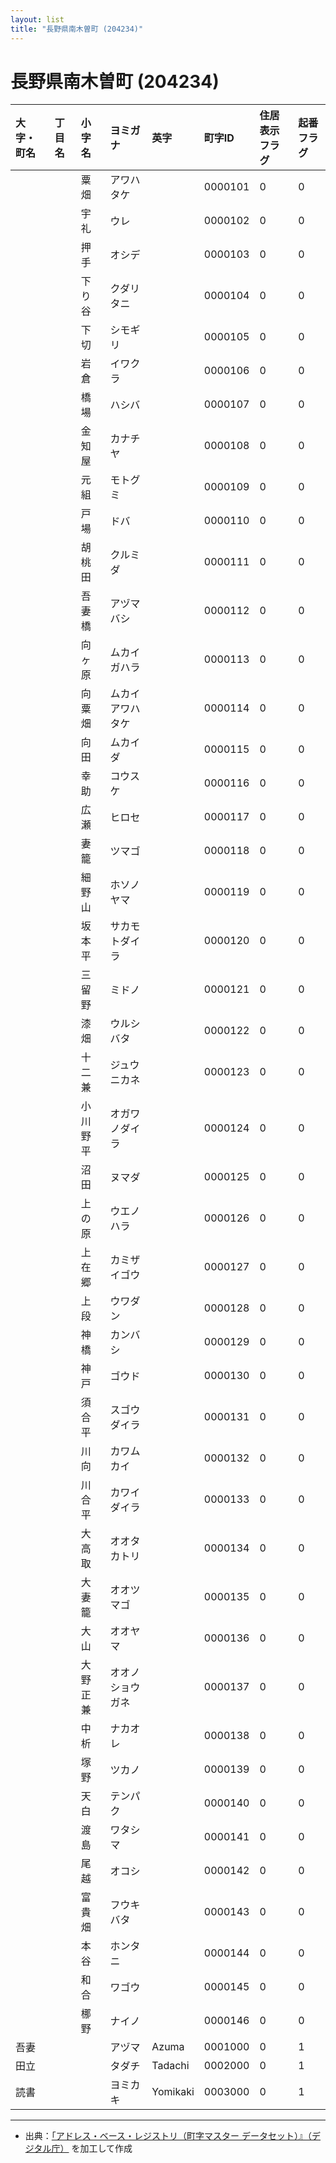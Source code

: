 ```yaml
---
layout: list
title: "長野県南木曽町 (204234)"
---
```


# 長野県南木曽町 (204234)

| 大字・町名 | 丁目名 | 小字名 | ヨミガナ | 英字 | 町字ID | 住居表示フラグ | 起番フラグ |
|:---|:---|:---|:---|:---|:---|:---|:---|
|  |  | 粟畑 | アワハタケ |  | 0000101 | 0 | 0 |
|  |  | 宇礼 | ウレ |  | 0000102 | 0 | 0 |
|  |  | 押手 | オシデ |  | 0000103 | 0 | 0 |
|  |  | 下り谷 | クダリタニ |  | 0000104 | 0 | 0 |
|  |  | 下切 | シモギリ |  | 0000105 | 0 | 0 |
|  |  | 岩倉 | イワクラ |  | 0000106 | 0 | 0 |
|  |  | 橋場 | ハシバ |  | 0000107 | 0 | 0 |
|  |  | 金知屋 | カナチヤ |  | 0000108 | 0 | 0 |
|  |  | 元組 | モトグミ |  | 0000109 | 0 | 0 |
|  |  | 戸場 | ドバ |  | 0000110 | 0 | 0 |
|  |  | 胡桃田 | クルミダ |  | 0000111 | 0 | 0 |
|  |  | 吾妻橋 | アヅマバシ |  | 0000112 | 0 | 0 |
|  |  | 向ヶ原 | ムカイガハラ |  | 0000113 | 0 | 0 |
|  |  | 向粟畑 | ムカイアワハタケ |  | 0000114 | 0 | 0 |
|  |  | 向田 | ムカイダ |  | 0000115 | 0 | 0 |
|  |  | 幸助 | コウスケ |  | 0000116 | 0 | 0 |
|  |  | 広瀬 | ヒロセ |  | 0000117 | 0 | 0 |
|  |  | 妻籠 | ツマゴ |  | 0000118 | 0 | 0 |
|  |  | 細野山 | ホソノヤマ |  | 0000119 | 0 | 0 |
|  |  | 坂本平 | サカモトダイラ |  | 0000120 | 0 | 0 |
|  |  | 三留野 | ミドノ |  | 0000121 | 0 | 0 |
|  |  | 漆畑 | ウルシバタ |  | 0000122 | 0 | 0 |
|  |  | 十二兼 | ジュウニカネ |  | 0000123 | 0 | 0 |
|  |  | 小川野平 | オガワノダイラ |  | 0000124 | 0 | 0 |
|  |  | 沼田 | ヌマダ |  | 0000125 | 0 | 0 |
|  |  | 上の原 | ウエノハラ |  | 0000126 | 0 | 0 |
|  |  | 上在郷 | カミザイゴウ |  | 0000127 | 0 | 0 |
|  |  | 上段 | ウワダン |  | 0000128 | 0 | 0 |
|  |  | 神橋 | カンバシ |  | 0000129 | 0 | 0 |
|  |  | 神戸 | ゴウド |  | 0000130 | 0 | 0 |
|  |  | 須合平 | スゴウダイラ |  | 0000131 | 0 | 0 |
|  |  | 川向 | カワムカイ |  | 0000132 | 0 | 0 |
|  |  | 川合平 | カワイダイラ |  | 0000133 | 0 | 0 |
|  |  | 大高取 | オオタカトリ |  | 0000134 | 0 | 0 |
|  |  | 大妻籠 | オオツマゴ |  | 0000135 | 0 | 0 |
|  |  | 大山 | オオヤマ |  | 0000136 | 0 | 0 |
|  |  | 大野正兼 | オオノショウガネ |  | 0000137 | 0 | 0 |
|  |  | 中析 | ナカオレ |  | 0000138 | 0 | 0 |
|  |  | 塚野 | ツカノ |  | 0000139 | 0 | 0 |
|  |  | 天白 | テンパク |  | 0000140 | 0 | 0 |
|  |  | 渡島 | ワタシマ |  | 0000141 | 0 | 0 |
|  |  | 尾越 | オコシ |  | 0000142 | 0 | 0 |
|  |  | 富貴畑 | フウキバタ |  | 0000143 | 0 | 0 |
|  |  | 本谷 | ホンタニ |  | 0000144 | 0 | 0 |
|  |  | 和合 | ワゴウ |  | 0000145 | 0 | 0 |
|  |  | 梛野 | ナイノ |  | 0000146 | 0 | 0 |
| 吾妻 |  |  | アヅマ | Azuma | 0001000 | 0 | 1 |
| 田立 |  |  | タダチ | Tadachi | 0002000 | 0 | 1 |
| 読書 |  |  | ヨミカキ | Yomikaki | 0003000 | 0 | 1 |

---

- 出典：[「アドレス・ベース・レジストリ（町字マスター データセット）』（デジタル庁）](https://www.digital.go.jp/policies/base_registry_address/) を加工して作成